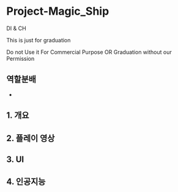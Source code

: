 # Project-Magic_Ship
DI &amp; CH

This is just for graduation

Do not Use it For Commercial Purpose OR Graduation without our Permission

## 역할분배

 - 

## 1. 개요

## 2. 플레이 영상

## 3. UI

## 4. 인공지능
